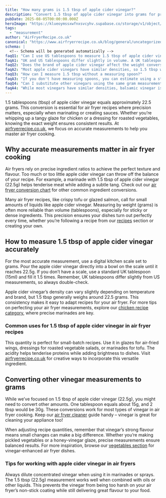 ```yaml
---
title: "How many grams is 1.5 tbsp of apple cider vinegar?"
description: "Convert 1.5 tbsp of apple cider vinegar into grams for precise air fryer recipes. Get accurate measurements in seconds!"
pubDate: 2025-08-05T00:00:00.000Z
heroImage: "https://klueoymssxwfnxsvcyhv.supabase.co/storage/v1/object/public/Shmucket/how-many-grams-is-1-5-tbsp-apple-cider-vinegar.webp"
tags:
  - "measurement"
author: "AirFryerRecipe.co.uk"
canonical: "https://www.airfryerrecipe.co.uk/blog/general/uncategorized/how-many-grams-is-1-5-tbsp-apple-cider-vinegar"
schema: |
  <!-- Schema will be generated automatically -->
faqQ1: "Can I use US tablespoons to measure 1.5 tbsp of apple cider vinegar?"
faqA1: "UK and US tablespoons differ slightly in volume. A UK tablespoon is 15ml, while a US tablespoon is about 14.8ml. For precise measurements in grams, it's best to use a digital scale set to 22.5g for 1.5 tbsp of apple cider vinegar, regardless of your spoon's origin."
faqQ2: "Does the brand of apple cider vinegar affect the weight conversion?"
faqA2: "Most apple cider vinegars have similar densities, so 1.5 tbsp will generally weigh around 22.5g across brands. However, unfiltered varieties with more sediment might be slightly heavier. When precision matters, weighing is always more reliable than volume measurements."
faqQ3: "How can I measure 1.5 tbsp without a measuring spoon?"
faqA3: "If you don't have measuring spoons, you can estimate using a standard eating spoon. A UK tablespoon is about the size of a traditional soup spoon. Alternatively, use a digital kitchen scale to measure out 22.5 grams directly for perfect accuracy in your air fryer recipes."
faqQ4: "Can I substitute other vinegars using the same gram measurement?"
faqA4: "While most vinegars have similar densities, balsamic vinegar is slightly thicker. For 1.5 tbsp of balsamic, you might get about 23-24g. White wine and red wine vinegars will be closer to apple cider vinegar's 22.5g per 1.5 tbsp. Always adjust to taste when substituting vinegars."
---
```

<p>1.5 tablespoons (tbsp) of apple cider vinegar equals approximately 22.5 grams. This conversion is essential for air fryer recipes where precision matters, especially when marinating or creating sauces. Whether you’re whipping up a tangy glaze for chicken or a dressing for roasted vegetables, knowing the exact weight ensures consistent results. At <a href=https://www.airfryerrecipe.co.uk/>airfryerrecipe.co.uk</a>, we focus on accurate measurements to help you master air fryer cooking.</p>

<h2>Why accurate measurements matter in air fryer cooking</h2>
<p>Air fryers rely on precise ingredient ratios to achieve the perfect texture and flavour. Too much or too little apple cider vinegar can throw off the balance of your recipe. For example, a marinade with 1.5 tbsp of apple cider vinegar (22.5g) helps tenderise meat while adding a subtle tang. Check out our <a href=https://www.airfryerrecipe.co.uk/air-fryer-conversion-chart>air fryer conversion chart</a> for other common ingredient conversions.</p>
<p>Many air fryer recipes, like crispy tofu or glazed salmon, call for small amounts of liquids like apple cider vinegar. Measuring by weight (grams) is often more reliable than volume (tablespoons), especially for sticky or dense ingredients. This precision ensures your dishes turn out perfectly every time, whether you’re following a recipe from our <a href=https://www.airfryerrecipe.co.uk/recipes>recipes</a> section or creating your own.</p>

<h2>How to measure 1.5 tbsp of apple cider vinegar accurately</h2>
<p>For the most accurate measurement, use a digital kitchen scale set to grams. Pour the apple cider vinegar directly into a bowl on the scale until it reaches 22.5g. If you don’t have a scale, use a standard UK tablespoon (15ml) and fill it 1.5 times. Remember, UK tablespoons differ slightly from US measurements, so always double-check.</p>
<p>Apple cider vinegar’s density can vary slightly depending on temperature and brand, but 1.5 tbsp generally weighs around 22.5 grams. This consistency makes it easy to adapt recipes for your air fryer. For more tips on perfecting your air fryer measurements, explore our <a href=https://www.airfryerrecipe.co.uk/recipe-category/chicken>chicken recipe category</a>, where precise marinades are key.</p>

<h3>Common uses for 1.5 tbsp of apple cider vinegar in air fryer recipes</h3>
<p>This quantity is perfect for small-batch recipes. Use it in glazes for air-fried wings, dressings for roasted vegetable salads, or marinades for tofu. The acidity helps tenderise proteins while adding brightness to dishes. Visit <a href=https://www.airfryerrecipe.co.uk/>airfryerrecipe.co.uk</a> for creative ways to incorporate this versatile ingredient.</p>

<h2>Converting other vinegar measurements to grams</h2>
<p>While we’ve focused on 1.5 tbsp of apple cider vinegar (22.5g), you might need to convert other amounts. One tablespoon equals about 15g, and 2 tbsp would be 30g. These conversions work for most types of vinegar in air fryer cooking. Keep our <a href=https://www.airfryerrecipe.co.uk/air-fryer-cleaner>air fryer cleaner</a> guide handy – vinegar is great for cleaning your appliance too!</p>
<p>When adjusting recipe quantities, remember that vinegar’s strong flavour means small changes can make a big difference. Whether you’re making pickled vegetables or a honey-vinegar glaze, precise measurements ensure balanced results. For more inspiration, browse our <a href=https://www.airfryerrecipe.co.uk/recipe-category/vegetables>vegetables section</a> for vinegar-enhanced air fryer dishes.</p>

<h3>Tips for working with apple cider vinegar in air fryers</h3>
<p>Always dilute concentrated vinegar when using it in marinades or sprays. The 1.5 tbsp (22.5g) measurement works well when combined with oils or other liquids. This prevents the vinegar from being too harsh on your air fryer’s non-stick coating while still delivering great flavour to your food.</p>
